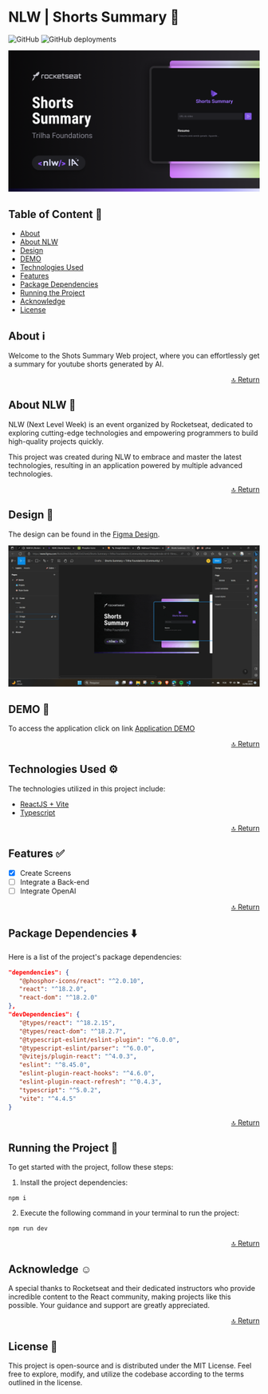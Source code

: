# NLW | Shorts Summary 🚀

![GitHub](https://img.shields.io/github/license/Matheus1714/nlw-shorts-summary)
![GitHub deployments](https://img.shields.io/github/deployments/matheus1714/nlw-shorts-summary/production)

![cover](.github/cover.png)

<a id="readme-top"></a>

## Table of Content 📜

<!--ts-->

- [About](#about-ℹ️)
- [About NLW](#about-nlw-🚀)
- [Design](#design-📏)
- [DEMO](#demo-🚀)
- [Technologies Used](#technologies-used-⚙️)
- [Features](#features-✅)
- [Package Dependencies](#package-dependencies-⬇️)
- [Running the Project](#running-the-project-🏃)
- [Acknowledge](#acknowledge-☺️)
- [License](#license-📖)
<!--te-->

## About ℹ️

Welcome to the Shots Summary Web project, where you can effortlessly get a summary for youtube shorts generated by AI.

<p align="right"><a href="#readme-top">🔝 Return</a></p>

## About NLW 🚀

NLW (Next Level Week) is an event organized by Rocketseat, dedicated to exploring cutting-edge technologies and empowering programmers to build high-quality projects quickly.

This project was created during NLW to embrace and master the latest technologies, resulting in an application powered by multiple advanced technologies.

<p align="right"><a href="#readme-top">🔝 Return</a></p>

## Design 📏

The design can be found in the [Figma Design](<https://www.figma.com/file/k2lAm2Ulpoi7kBCOcG7omS/Shorts-Summary-%E2%80%A2-Trilha-Foundations-(Community)?type=design&node-id=0%3A1&mode=design&t=PlMmeQp6vUUVTmkE-1>).

![animation-figma](.github/animation-figma.gif)

## DEMO 🚀

To access the application click on link [Application DEMO]()

<p align="right"><a href="#readme-top">🔝 Return</a></p>

## Technologies Used ⚙️

The technologies utilized in this project include:

- [ReactJS + Vite](https://vitejs.dev/)
- [Typescript](https://www.typescriptlang.org/)

<p align="right"><a href="#readme-top">🔝 Return</a></p>

## Features ✅

- [x] Create Screens
- [ ] Integrate a Back-end
- [ ] Integrate OpenAI

<p align="right"><a href="#readme-top">🔝 Return</a></p>

## Package Dependencies ⬇️

Here is a list of the project's package dependencies:

```json
"dependencies": {
   "@phosphor-icons/react": "^2.0.10",
   "react": "^18.2.0",
   "react-dom": "^18.2.0"
},
"devDependencies": {
   "@types/react": "^18.2.15",
   "@types/react-dom": "^18.2.7",
   "@typescript-eslint/eslint-plugin": "^6.0.0",
   "@typescript-eslint/parser": "^6.0.0",
   "@vitejs/plugin-react": "^4.0.3",
   "eslint": "^8.45.0",
   "eslint-plugin-react-hooks": "^4.6.0",
   "eslint-plugin-react-refresh": "^0.4.3",
   "typescript": "^5.0.2",
   "vite": "^4.4.5"
}
```

<p align="right"><a href="#readme-top">🔝 Return</a></p>

## Running the Project 🏃

To get started with the project, follow these steps:

1. Install the project dependencies:

```
npm i
```

2. Execute the following command in your terminal to run the project:

```
npm run dev
```

<p align="right"><a href="#readme-top">🔝 Return</a></p>

## Acknowledge ☺️

A special thanks to Rocketseat and their dedicated instructors who provide incredible content to the React community, making projects like this possible. Your guidance and support are greatly appreciated.

<p align="right"><a href="#readme-top">🔝 Return</a></p>

## License 📖

This project is open-source and is distributed under the MIT License. Feel free to explore, modify, and utilize the codebase according to the terms outlined in the license.
